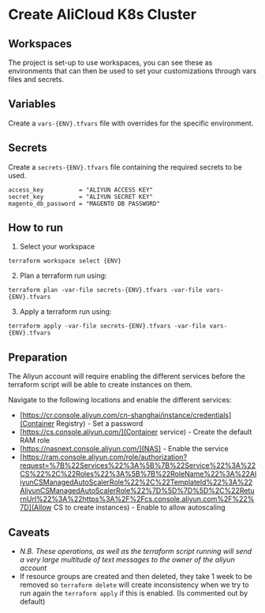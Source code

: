 # Create AliCloud K8s Cluster


## Workspaces

The project is set-up to use workspaces, you can see these as environments that can then be used to set your customizations through vars files and secrets.

## Variables

Create a `vars-{ENV}.tfvars` file with overrides for the specific environment.

## Secrets

Create a `secrets-{ENV}.tfvars` file containing the required secrets to be used.

```
access_key          = "ALIYUN ACCESS KEY"
secret_key          = "ALIYUN SECRET KEY"
magento_db_password = "MAGENTO DB PASSWORD"
```

## How to run

1. Select your workspace
```
terraform workspace select {ENV}
```
2. Plan a terraform run using:
```
terraform plan -var-file secrets-{ENV}.tfvars -var-file vars-{ENV}.tfvars
```
3. Apply a terraform run using:
```
terraform apply -var-file secrets-{ENV}.tfvars -var-file vars-{ENV}.tfvars
```

## Preparation

The Aliyun account will require enabling the different services before the terraform script will be able to create instances on them.

Navigate to the following locations and enable the different services:

- [https://cr.console.aliyun.com/cn-shanghai/instance/credentials](Container Registry) - Set a password
- [https://cs.console.aliyun.com/](Container service) - Create the default RAM role
- [https://nasnext.console.aliyun.com/](NAS) - Enable the service
- [https://ram.console.aliyun.com/role/authorization?request=%7B%22Services%22%3A%5B%7B%22Service%22%3A%22CS%22%2C%22Roles%22%3A%5B%7B%22RoleName%22%3A%22AliyunCSManagedAutoScalerRole%22%2C%22TemplateId%22%3A%22AliyunCSManagedAutoScalerRole%22%7D%5D%7D%5D%2C%22ReturnUrl%22%3A%22https%3A%2F%2Fcs.console.aliyun.com%2F%22%7D](Allow CS to create instances) - Enable to allow autoscaling

## Caveats

- *N.B. These operations, as well as the terraform script running will send a very large multitude of text messages to the owner of the aliyun account*
- If resource groups are created and then deleted, they take 1 week to be removed so `terraform delete` will create inconsistency when we try to run again the `terraform apply` if this is enabled. (Is commented out by default)
